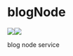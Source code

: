 # blogNode

<img src="https://img.shields.io/badge/node-v8.9.3-green.svg"/><img src="https://img.shields.io/badge/release-v1.0.0-blue.svg"/>

blog node service
